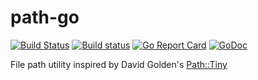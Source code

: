 # path-go

[![Build Status](https://travis-ci.org/JaSei/path-go.svg?branch=implementation)](https://travis-ci.org/JaSei/path-go)
[![Build status](https://ci.appveyor.com/api/projects/status/urj0cf370sr5hjw4?svg=true)](https://ci.appveyor.com/project/JaSei/path-go)
[![Go Report Card](https://goreportcard.com/badge/github.com/JaSei/path-go)](https://goreportcard.com/report/github.com/JaSei/path-go)
[![GoDoc](https://godoc.org/github.com/JaSei/path-go?status.svg)](http://godoc.org/github.com/jasei/path-go)

File path utility inspired by David Golden's [Path::Tiny](https://metacpan.org/pod/Path::Tiny) 

